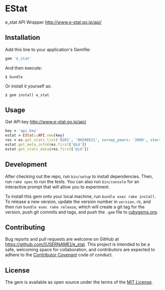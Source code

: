 # EStat

e_stat API Wrapper
http://www.e-stat.go.jp/api/

## Installation

Add this line to your application's Gemfile:

```ruby
gem 'e_stat'
```

And then execute:

    $ bundle

Or install it yourself as:

    $ gem install e_stat

## Usage

Get API key
http://www.e-stat.go.jp/api/

```ruby
key = 'api_key'
estat = EStat::API.new(key)
res = es.get_stats_list('0201', '00200521', survey_years: '2000', start_position: '1')
estat.get_meta_info(res.first['@id'])
estat.get_stats_data(res.first['@id'])
```

## Development

After checking out the repo, run `bin/setup` to install dependencies. Then, run `rake spec` to run the tests. You can also run `bin/console` for an interactive prompt that will allow you to experiment.

To install this gem onto your local machine, run `bundle exec rake install`. To release a new version, update the version number in `version.rb`, and then run `bundle exec rake release`, which will create a git tag for the version, push git commits and tags, and push the `.gem` file to [rubygems.org](https://rubygems.org).

## Contributing

Bug reports and pull requests are welcome on GitHub at https://github.com/[USERNAME]/e_stat. This project is intended to be a safe, welcoming space for collaboration, and contributors are expected to adhere to the [Contributor Covenant](http://contributor-covenant.org) code of conduct.


## License

The gem is available as open source under the terms of the [MIT License](http://opensource.org/licenses/MIT).

